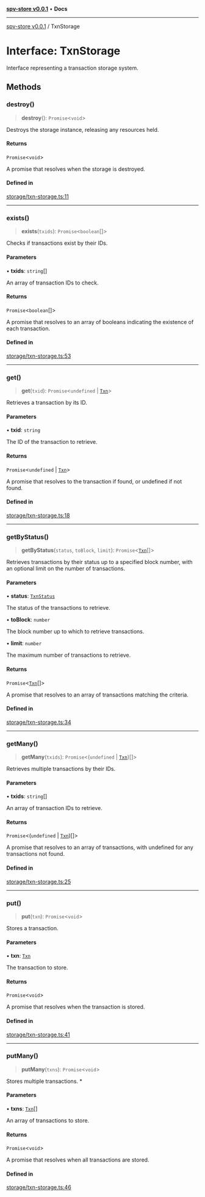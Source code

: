 [**spv-store v0.0.1**](../README.md) • **Docs**

***

[spv-store v0.0.1](../globals.md) / TxnStorage

# Interface: TxnStorage

Interface representing a transaction storage system.

## Methods

### destroy()

> **destroy**(): `Promise`\<`void`\>

Destroys the storage instance, releasing any resources held.

#### Returns

`Promise`\<`void`\>

A promise that resolves when the storage is destroyed.

#### Defined in

[storage/txn-storage.ts:11](https://github.com/shruggr/ts-casemod-spv/blob/050b8a2b88441deb8165e8e49b26bc7bba8ae64e/src/storage/txn-storage.ts#L11)

***

### exists()

> **exists**(`txids`): `Promise`\<`boolean`[]\>

Checks if transactions exist by their IDs.

#### Parameters

• **txids**: `string`[]

An array of transaction IDs to check.

#### Returns

`Promise`\<`boolean`[]\>

A promise that resolves to an array of booleans indicating the existence of each transaction.

#### Defined in

[storage/txn-storage.ts:53](https://github.com/shruggr/ts-casemod-spv/blob/050b8a2b88441deb8165e8e49b26bc7bba8ae64e/src/storage/txn-storage.ts#L53)

***

### get()

> **get**(`txid`): `Promise`\<`undefined` \| [`Txn`](Txn.md)\>

Retrieves a transaction by its ID.

#### Parameters

• **txid**: `string`

The ID of the transaction to retrieve.

#### Returns

`Promise`\<`undefined` \| [`Txn`](Txn.md)\>

A promise that resolves to the transaction if found, or undefined if not found.

#### Defined in

[storage/txn-storage.ts:18](https://github.com/shruggr/ts-casemod-spv/blob/050b8a2b88441deb8165e8e49b26bc7bba8ae64e/src/storage/txn-storage.ts#L18)

***

### getByStatus()

> **getByStatus**(`status`, `toBlock`, `limit`): `Promise`\<[`Txn`](Txn.md)[]\>

Retrieves transactions by their status up to a specified block number, with an optional limit on the number of transactions.

#### Parameters

• **status**: [`TxnStatus`](../enumerations/TxnStatus.md)

The status of the transactions to retrieve.

• **toBlock**: `number`

The block number up to which to retrieve transactions.

• **limit**: `number`

The maximum number of transactions to retrieve.

#### Returns

`Promise`\<[`Txn`](Txn.md)[]\>

A promise that resolves to an array of transactions matching the criteria.

#### Defined in

[storage/txn-storage.ts:34](https://github.com/shruggr/ts-casemod-spv/blob/050b8a2b88441deb8165e8e49b26bc7bba8ae64e/src/storage/txn-storage.ts#L34)

***

### getMany()

> **getMany**(`txids`): `Promise`\<(`undefined` \| [`Txn`](Txn.md))[]\>

Retrieves multiple transactions by their IDs.

#### Parameters

• **txids**: `string`[]

An array of transaction IDs to retrieve.

#### Returns

`Promise`\<(`undefined` \| [`Txn`](Txn.md))[]\>

A promise that resolves to an array of transactions, with undefined for any transactions not found.

#### Defined in

[storage/txn-storage.ts:25](https://github.com/shruggr/ts-casemod-spv/blob/050b8a2b88441deb8165e8e49b26bc7bba8ae64e/src/storage/txn-storage.ts#L25)

***

### put()

> **put**(`txn`): `Promise`\<`void`\>

Stores a transaction.

#### Parameters

• **txn**: [`Txn`](Txn.md)

The transaction to store.

#### Returns

`Promise`\<`void`\>

A promise that resolves when the transaction is stored.

#### Defined in

[storage/txn-storage.ts:41](https://github.com/shruggr/ts-casemod-spv/blob/050b8a2b88441deb8165e8e49b26bc7bba8ae64e/src/storage/txn-storage.ts#L41)

***

### putMany()

> **putMany**(`txns`): `Promise`\<`void`\>

Stores multiple transactions.   *

#### Parameters

• **txns**: [`Txn`](Txn.md)[]

An array of transactions to store.

#### Returns

`Promise`\<`void`\>

A promise that resolves when all transactions are stored.

#### Defined in

[storage/txn-storage.ts:46](https://github.com/shruggr/ts-casemod-spv/blob/050b8a2b88441deb8165e8e49b26bc7bba8ae64e/src/storage/txn-storage.ts#L46)
